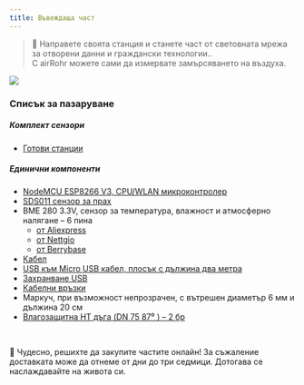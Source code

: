 ```yaml
---
title: Въвеждаща част
---
```

> 🚧 Направете своята станция и станете част от световната мрежа за отворени данни и граждански технологии.. <br> С airRohr можете сами да измервате замърсяването на въздуха.


<img src="../docs/airrohr/particulate-matter-air-quality-sensor-kit.jpeg" loading="lazy"/>

### Списък за пазаруване
##### Комплект сензори
* [Готови станции](https://nettigo.eu/products/airbg-info-luftdaten)

##### Единични компоненти
* [NodeMCU ESP8266 V3, CPU/WLAN микроконтролер](https://www.aliexpress.com/wholesale?groupsort=1&SortType=price_asc&SearchText=nodemcu+v3+esp8266+ch340)
* [SDS011 сензор за прах ](http://www.aliexpress.com/wholesale?groupsort=1&SortType=price_asc&SearchText=sds011) 
* BME 280 3.3V, сензор за температура, влажност и атмосферно налягане – 6 пина
  - [от Aliexpress](https://www.aliexpress.com/wholesale?catId=0&initiative_id=SB_20200308040440&SearchText=bme280+-5V+%2B3.3V)
  - [от Nettgio](https://nettigo.eu/products/module-pressure-humidity-and-temperature-sensor-bosch-bme280)
  - [от Berrybase](https://www.berrybase.de/sensoren-module/feuchtigkeit/gy-bme280-breakout-board-3in1-sensor-f-252-r-temperatur-luftfeuchtigkeit-und-luftdruck?c=92)
* [Кабел](http://www.aliexpress.com/wholesale?groupsort=1&SortType=price_asc&SearchText=Dupont+cable+20cm+female-female)
* [USB към Micro USB кабел, плосък с дължина два метра](https://www.aliexpress.com/wholesale?catId=0&initiative_id=SB_20200308040708&SearchText=micro+usb+flat+cable+2m)
* [Захранване USB](https://www.aliexpress.com/wholesale?catId=0&initiative_id=SB_20200308040834&SearchText=single+micro+usb+eu+power+supply)
* [Кабелни връзки ](https://www.aliexpress.com/wholesale?catId=0&initiative_id=SB_20200308040852&SearchText=cable+straps)
* Маркуч, при възможност непрозрачен, с вътрешен диаметър 6 мм и дължина 20 см
* [Влагозащитна HT дъга (DN 75 87⁰ ) – 2 бр](https://bauhaus.bg/daga-marley-ht-polipropilen-75-mm-87/p/15869)


<br>

🙌 Чудесно, решихте да закупите частите онлайн! 
За съжаление доставката може да отнеме от дни до три седмици.
Дотогава се наслаждавайте на живота си️.

